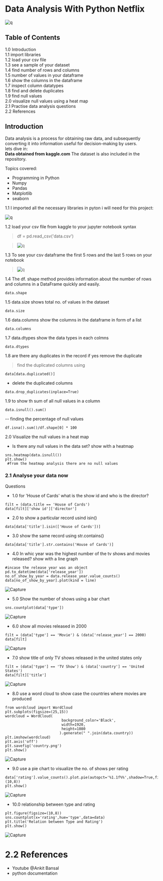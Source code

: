 # Data Analysis With Python Netflix
![q](https://github.com/allan-pg/Netflix-data-analysis/assets/62595869/d1717927-9853-4055-9eb8-7713e7c288a8)



## Table of Contents
1.0 Introduction  
1.1 import libraries  
1.2 load your csv file  
1.3 see a sample of your dataset  
1.4 find number of rows and columns  
1.5 number of values in your dataframe  
1.6 show the columns in the dataframe  
1.7 inspect column datatypes  
1.8 find and delete duplicates  
1.9 find null values   
2.0 visualize null values using a heat map  
2.1 Practise data analysis questions  
2.2 References

## Introduction
Data analysis is a process for obtaining raw data, and subsequently converting it into information useful for decision-making by users.   
lets dive in:  
**Data obtained from kaggle.com**
The dataset is also included in the repository. 

<p>Topics covered:

* Programming in Python 
* Numpy
* Pandas
* Matplotlib
* seaborn
  

1.1 I imported all the necessary libraries in pyton i will need for this project: 

![q](https://github.com/allan-pg/Netflix-data-analysis/assets/62595869/da69aedd-d9b4-435d-be56-4e9a569563d5)

1.2 load your csv file from kaggle to your jupyter notebook 
syntax
> df = pd.read_csv('data.csv')

>  ![q](https://github.com/allan-pg/Netflix-data-analysis/assets/62595869/655255c3-a2ef-422c-9476-16239caaf19d)

1.3 To see your csv dataframe the first 5 rows and the last 5 rows on your notebook  

> ![q](https://github.com/allan-pg/Netflix-data-analysis/assets/62595869/10d16344-f5af-427d-aaba-86ea816d6130)

1.4 The df. shape method provides information about the number of rows and columns in a DataFrame quickly and easily.
 ```
data.shape
```
1.5 data.size shows total no. of values in the dataset
```
data.size
```
1.6 data.columns  show the columns in the dataframe in form of a list
```
data.columns
```
1.7 data.dtypes show the data types in each colmns
```
data.dtypes
```
1.8 are there any duplicates in the record if yes remove the duplicate  
> find the duplicated columns using
```
data[data.duplicated()]
```
- delete the duplicated columns
```
data.drop_duplicates(inplace=True)
```
1.9 to show th sum of all null values in a column
```
data.isnull().sum()
```
-- finding the percentage of null values 
```
df.isna().sum()/df.shape[0] * 100
```
2.0 Visualize the null values in a heat map
- Is there any null values in the data set? show with a heatmap
```
sns.heatmap(data.isnull())
plt.show()
 #from the heatmap analysis there are no null values
```
### 2.1 Analyse your data now  
Questions  
- 1.0 for 'House of Cards' what is the show id and who is the director?
```
filt = (data.title == 'House of Cards')
data[filt]['show id']['director']
```
- 2.0 to show a particular record usind isin()
```
data[data['title'].isin(['House of Cards'])]
```
- 3.0 show the same record using str.contains()
```
data[data['title'].str.contains('House of Cards')]
```
- 4.0 In whic year was the highest number of the tv shows and movies released? show with a line graph
```
#incase the release year was an object
pd.to_datetime(data['release_year'])
no_of_show_by_year = data.release_year.value_counts()
data[no_of_show_by_year].plot(kind = line)
```
![Capture](https://github.com/user-attachments/assets/fdccd95a-d98e-47cb-adb2-19a9e8b9bb85)  

- 5.0 Show the number of shows using a bar chart
```
sns.countplot(data['type'])
```
![Capture](https://github.com/user-attachments/assets/258b4104-6502-4178-a921-6f182207d1a0)  

- 6.0 show all movies released in 2000
```
filt = (data['type'] == 'Movie') & (data['release_year'] == 2000)
data[filt]
```
![Capture](https://github.com/user-attachments/assets/f885fcc6-af90-42c4-93c2-007f667d1f0c)  

- 7.0 show title of only TV shows released in the united states only
```
filt = (data['type'] == 'TV Show') & (data['country'] == 'United States')
data[filt]['title']
```
![Capture](https://github.com/user-attachments/assets/5fcad452-882e-4fb2-a03d-ddc3af26de38)

- 8.0 use a word cloud to show case the countries where movies are produced
```
from wordcloud import WordCloud
plt.subplots(figsize=(25,15))
wordcloud = WordCloud(
                          background_color='Black',
                          width=1920,
                          height=1080
                         ).generate(" ".join(data.country))
plt.imshow(wordcloud)
plt.axis('off')
plt.savefig('country.png')
plt.show()
```
![Capture](https://github.com/user-attachments/assets/498de54c-8f73-4799-ae10-76cdfad6fb6f)  

- 9.0 use a pie chart to visualize the no. of shows per rating
```
data['rating'].value_counts().plot.pie(autopct='%1.1f%%',shadow=True,figsize=(10,8))
plt.show()
```
![Capture](https://github.com/user-attachments/assets/90fb6b08-267e-49ac-9d5c-40182739e13d)  

- 10.0 relationship between type and rating
```
plt.figure(figsize=(10,8))
sns.countplot(x='rating',hue='type',data=data)
plt.title('Relation between Type and Rating')
plt.show()
```
![Capture](https://github.com/user-attachments/assets/9c1d319a-c911-4387-8d09-f47c0a825b2d)

# 2.2 References
- Youtube @Ankit Bansal
- python documentation
